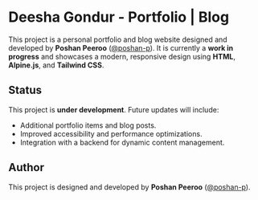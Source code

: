 # Deesha Gondur - Portfolio | Blog

This project is a personal portfolio and blog website designed and developed by **Poshan Peeroo** ([@poshan-p](https://github.com/poshan-p)). It is currently a **work in progress** and showcases a modern, responsive design using **HTML**, **Alpine.js**, and **Tailwind CSS**.


## Status

This project is **under development**. Future updates will include:

- Additional portfolio items and blog posts.
- Improved accessibility and performance optimizations.
- Integration with a backend for dynamic content management.

## Author

This project is designed and developed by **Poshan Peeroo** ([@poshan-p](https://github.com/poshan-p)).